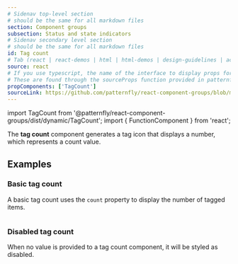 ```yaml
---
# Sidenav top-level section
# should be the same for all markdown files
section: Component groups
subsection: Status and state indicators
# Sidenav secondary level section
# should be the same for all markdown files
id: Tag count
# Tab (react | react-demos | html | html-demos | design-guidelines | accessibility)
source: react
# If you use typescript, the name of the interface to display props for
# These are found through the sourceProps function provided in patternfly-docs.source.js
propComponents: ['TagCount']
sourceLink: https://github.com/patternfly/react-component-groups/blob/main/packages/module/patternfly-docs/content/extensions/component-groups/examples/TagCount/TagCount.md
---
```


import TagCount from '@patternfly/react-component-groups/dist/dynamic/TagCount';
import { FunctionComponent } from 'react';

The **tag count** component generates a tag icon that displays a number, which represents a count value.

## Examples

### Basic tag count

A basic tag count uses the `count` property to display the number of tagged items.

```js file="./TagCountExample.tsx"

```

### Disabled tag count

When no value is provided to a tag count component, it will be styled as disabled.

```js file="./TagCountDisabledExample.tsx"

```
